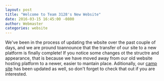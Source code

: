 ```yaml
---
layout: post
title: "Welcome to Team 3128's New Website"
date: 2016-03-15 16:45:00 -0800
author: Webmaster
categories: website
---
```

We've been in the process of updating the wbsite over the past couple of days, and we are pround toannounce that the transfer of our site to a new platform is finally complete! If you notice some changes ot the structre and appearance, that is because we have moved away from our old website hosting platform to a newer, easier to mantain place. Aditionally, our [camp site](/camp/) has been updated as well, so don't forget to check that out if you are interested.
